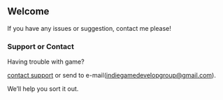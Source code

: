 ## Welcome

If you have any issues or suggestion, contact me please!

### Support or Contact

Having trouble with game? 

[contact support](https://github.com/indiegamedevelopgroup/wordsearch/issues) or send to e-mail([indiegamedevelopgroup@gmail.com](mailto:indiegamedevelopgroup@gmail.com)).

We’ll help you sort it out.
